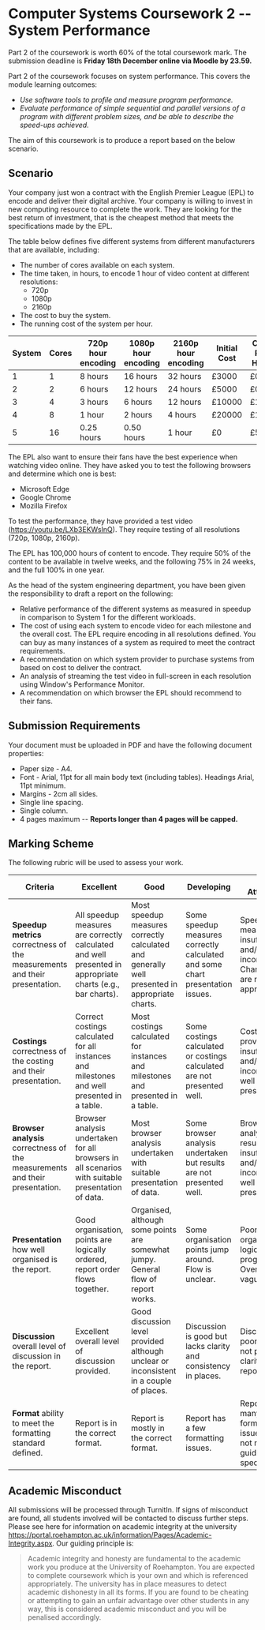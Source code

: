 # Computer Systems Coursework 2 -- System Performance

Part 2 of the coursework is worth 60% of the total coursework mark. The submission deadline is **Friday 18th December online via Moodle by 23.59.**

Part 2 of the coursework focuses on system performance. This covers the module learning outcomes:

- *Use software tools to profile and measure program performance.*
- *Evaluate performance of simple sequential and parallel versions of a program with different problem sizes, and be able to describe the speed-ups achieved.*

The aim of this coursework is to produce a report based on the below scenario.

## Scenario

Your company just won a contract with the English Premier League (EPL) to encode and deliver their digital archive. Your company is willing to invest in new computing resource to complete the work. They are looking for the best return of investment, that is the cheapest method that meets the specifications made by the EPL.

The table below defines five different systems from different manufacturers that are available, including:

- The number of cores available on each system.
- The time taken, in hours, to encode 1 hour of video content at different resolutions:
  - 720p
  - 1080p
  - 2160p
- The cost to buy the system.
- The running cost of the system per hour.

| System | Cores | 720p hour encoding | 1080p hour encoding | 2160p hour encoding | Initial Cost | Cost Per Hour |
| ------ | ----- | ------------------ | ------------------- | ------------------- | ------------ | ------------- |
| 1      | 1     | 8 hours            | 16 hours            | 32 hours            | £3000        | £0.30         |
| 2      | 2     | 6 hours            | 12 hours            | 24 hours            | £5000        | £0.60         |
| 3      | 4     | 3 hours            | 6 hours             | 12 hours            | £10000       | £1.00         |
| 4      | 8     | 1 hour             | 2 hours             | 4 hours             | £20000       | £1.50         |
| 5      | 16    | 0.25 hours         | 0.50 hours          | 1 hour              | £0           | £5.00         |

The EPL also want to ensure their fans have the best experience when watching video online. They have asked you to test the following browsers and determine which one is best:

- Microsoft Edge
- Google Chrome
- Mozilla Firefox

To test the performance, they have provided a test video (https://youtu.be/LXb3EKWsInQ). They require testing of all resolutions (720p, 1080p, 2160p).

The EPL has 100,000 hours of content to encode. They require 50% of the content to be available in twelve weeks, and the following 75% in 24 weeks, and the full 100% in one year.

As the head of the system engineering department, you have been given the responsibility to draft a report on the following:

- Relative performance of the different systems as measured in speedup in comparison to System 1 for the different workloads.
- The cost of using each system to encode video for each milestone and the overall cost. The EPL require encoding in all resolutions defined. You can buy as many instances of a system as required to meet the contract requirements.
- A recommendation on which system provider to purchase systems from based on cost to deliver the contract.
- An analysis of streaming the test video in full-screen in each resolution using Window's Performance Monitor.
- A recommendation on which browser the EPL should recommend to their fans.

## Submission Requirements

Your document must be uploaded in PDF and have the following document properties:

- Paper size - A4.
- Font - Arial, 11pt for all main body text (including tables). Headings Arial, 11pt minimum.
- Margins - 2cm all sides.
- Single line spacing.
- Single column.
- 4 pages maximum -- **Reports longer than 4 pages will be capped.**

## Marking Scheme

The following rubric will be used to assess your work.

| Criteria                                                     | Excellent                                                    | Good                                                         | Developing                                                   | Not Attempted                                                |
| ------------------------------------------------------------ | ------------------------------------------------------------ | ------------------------------------------------------------ | ------------------------------------------------------------ | ------------------------------------------------------------ |
| **Speedup metrics** correctness of the measurements and their presentation. | All speedup measures are correctly calculated and well presented in appropriate charts (e.g., bar charts). | Most speedup measures correctly calculated and generally well presented in appropriate charts. | Some speedup measures correctly calculated and some chart presentation issues. | Speedup measurements insufficient and/or incorrect. Charts used are not appropriate. |
| **Costings** correctness of the costing and their presentation. | Correct costings calculated for all instances and milestones and well presented in a table. | Most costings calculated for instances and milestones and presented in a table. | Some costings calculated or costings calculated are not presented well. | Costings provided insufficient and/or incorrect. Not well presented. |
| **Browser analysis** correctness of the measurements and their presentation. | Browser analysis undertaken for all browsers in all scenarios with suitable presentation of data. | Most browser analysis undertaken with suitable presentation of data. | Some browser analysis undertaken but results are not presented well. | Browser analysis results insufficient and/or incorrect. Not well presented. |
| **Presentation** how well organised is the report.           | Good organisation, points are logically ordered, report order flows together. | Organised, although some points are somewhat jumpy. General flow of report works. | Some organisation points jump around. Flow is unclear.       | Poorly organised. No logical progression. Overall flow is vague. |
| **Discussion** overall level of discussion in the report.    | Excellent overall level of discussion provided.              | Good discussion level provided although unclear or inconsistent in a couple of places. | Discussion is good but lacks clarity and consistency in places. | Discussion is poor and does not provide clarity to the report. |
| **Format** ability to meet the formatting standard defined.  | Report is in the correct format.                             | Report is mostly in the correct format.                      | Report has a few formatting issues.                          | Report has many formatting issues or does not meet the guidelines specified. |

## Academic Misconduct

All submissions will be processed through TurnitIn. If signs of misconduct are found, all students involved will be contacted to discuss further steps. Please see here for information on academic integrity at the university https://portal.roehampton.ac.uk/information/Pages/Academic-Integrity.aspx. Our guiding principle is:

> Academic integrity and honesty are fundamental to the academic work you produce at the University of Roehampton. You are expected to complete coursework which is your own and which is referenced appropriately. The university has in place measures to detect academic dishonesty in all its forms. If you are found to be cheating or attempting to gain an unfair advantage over other students in any way, this is considered academic misconduct and you will be penalised accordingly.